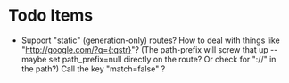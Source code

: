 Todo Items
==========

- Support "static" (generation-only) routes? How to deal with things like 
"http://google.com/?q={:qstr}"? (The path-prefix will screw that up -- maybe
set path_prefix=null directly on the route? Or check for "://" in the path?)  Call the key "match=false" ?